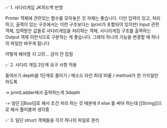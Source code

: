 ✅ 1. 사다리게임 JK피드백 반영 

Printer 객체에 관련있는 함수를 모아놓은 것 자체는 좋습니다.
다만 입력이 있고, 처리하고, 출력이 있는 구조에서는 이런 구조보다는
(print가 포함되어 있지만) Input 관련 객체, 입력받은 값들로 사다리게임을 처리하는 객체, 사다리게임 구조를 출력하는 Output 객체 이런식으로 구분하는 게 좋습니다.
그래야 하나의 기능을 변경할 때 하나의 파일만 바꾸게 됩니다.

어떻게 해야할 지 고민... 감이 안 잡힘





✅ 2. 사다리 게임 2단계 요구 사항 적용

들여쓰기 depth를 1단계로 줄이기 / 메소드 라인 최대 10줄 / method가 한 가지일만 하도록

-> printLadder에서 출력하는게 3depth


-> 일단 [[Bool]]로 해서 조건 처리 하는 것 때문에 if else 를 써야 하는데 [[String]]으로 해서 풀어볼까 생각중



✅ 3. 일단 struct 객체들을 각각 하나의 파일로 분리

